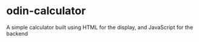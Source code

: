 # odin-calculator
A simple calculator built using HTML for the display, and JavaScript for the backend
